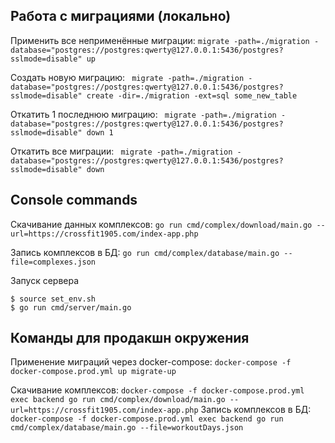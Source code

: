 ## Работа с миграциями (локально)
Применить все неприменённые миграции:
`migrate -path=./migration -database="postgres://postgres:qwerty@127.0.0.1:5436/postgres?sslmode=disable" up`

Создать новую миграцию:
` migrate -path=./migration -database="postgres://postgres:qwerty@127.0.0.1:5436/postgres?sslmode=disable" create -dir=./migration -ext=sql some_new_table`

Откатить 1 последнюю миграцию:
` migrate -path=./migration -database="postgres://postgres:qwerty@127.0.0.1:5436/postgres?sslmode=disable" down 1`

Откатить все миграции:
` migrate -path=./migration -database="postgres://postgres:qwerty@127.0.0.1:5436/postgres?sslmode=disable" down`


## Console commands
Скачивание данных комплексов:
`go run cmd/complex/download/main.go --url=https://crossfit1905.com/index-app.php`

Запись комплексов в БД:
`go run cmd/complex/database/main.go --file=complexes.json`

Запуск сервера
```
$ source set_env.sh  
$ go run cmd/server/main.go
```

## Команды для продакшн окружения

Применение миграций через docker-compose:
`docker-compose -f docker-compose.prod.yml up migrate-up`

Скачивание комплексов:
`docker-compose -f docker-compose.prod.yml exec backend go run cmd/complex/download/main.go --url=https://crossfit1905.com/index-app.php`
Запись комплексов в БД:
`docker-compose -f docker-compose.prod.yml exec backend go run cmd/complex/database/main.go --file=workoutDays.json`
